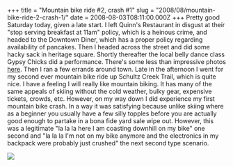 +++
title = "Mountain bike ride #2, crash #1"
slug = "2008/08/mountain-bike-ride-2-crash-1/"
date = 2008-08-03T08:11:00.000Z
+++
Pretty good Saturday today, given a late start. I left Quinn's Restaurant in disgust at their "stop serving breakfast at 11am" policy, which is a heinous crime, and headed to the Downtown Diner, which has a proper policy regarding availability of pancakes. Then I headed across the street and did some hacky sack in heritage square. Shortly thereafter the local belly dance class Gypsy Chicks did a performance. There's some less than impressive photos [here](/app/photos?gallery=flagstaff_2008_part_1&photo=111_belly_dance). Then I ran a few errands around town. Late in the afternoon I went for my second ever mountain bike ride up Schultz Creek Trail, which is quite nice. I have a feeling I will really like mountain biking. It has many of the same appeals of skiing without the cold weather, bulky gear, expensive tickets, crowds, etc. However, on my way down I did experience my first mountain bike crash. In a way it was satisfying because unlike skiing where as a beginner you usually have a few silly topples before you are actually good enough to partake in a bona fide yard sale wipe out. However, this was a legitimate "la la la here I am coasting downhill on my bike" one second and "la la la I'm not on my bike anymore and the electronics in my backpack were probably just crushed" the next second type scenario.

![](https://peterlyons-org.s3.amazonaws.com/photos/flagstaff_2008_part_1/118_schultz_creek_trail.jpg)